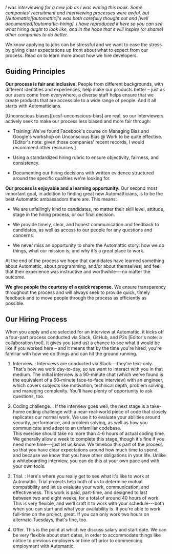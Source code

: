 ---
---

*I was interviewing for a new job as I was writing this book.  Some companies'
recruitment and interviewing processes were awful, but
[Automattic][automattic]'s was both carefully thought out and [well
documented][automattic-hiring].  I have reproduced it here so you can see what
hiring ought to look like, and in the hope that it will inspire (or shame) other
companies to do better.*

We know applying to jobs can be stressful and we want to ease the stress by
giving clear expectations up front about what to expect from our process. Read
on to learn more about how we hire developers.

## Guiding Principles

**Our process is fair and inclusive.** People from different backgrounds, with
different identities and experiences, help make our products better – just as
our users come from everywhere, a diverse staff helps ensure that we create
products that are accessible to a wide range of people. And it all starts with
Automatticians.

[Unconscious biases][ucsf-unconscious-bias] are real, so our interviewers
actively seek to make our process less biased and more fair through:

-   Training: We've found Facebook's course on Managing Bias and Google's workshop
    on Unconscious Bias @ Work to be quite effective. [Editor's note: given those
    companies' recent records, I would recommend other resources.]

-   Using a standardized hiring rubric to ensure objectivity, fairness, and
    consistency.

-   Documenting our hiring decisions with written evidence structured around the
    specific qualities we're looking for.

**Our process is enjoyable and a learning opportunity.** Our second most
important goal, in addition to finding great new Automatticians, is to be the
best Automattic ambassadors there are. This means:

-   We are unfailingly kind to candidates, no matter their skill level,
    attitude, stage in the hiring process, or our final decision.

-   We provide timely, clear, and honest communication and feedback to
    candidates, as well as access to our people for any questions and concerns.

-   We never miss an opportunity to share the Automattic story: how we do
    things, what our mission is, and why it's a great place to work.

At the end of the process we hope that candidates have learned something about
Automattic, about programming, and/or about themselves; and feel that their
experience was instructive and worthwhile---no matter the outcome.

**We give people the courtesy of a quick response.** We ensure transparency
throughout the process and will always seek to provide quick, timely feedback
and to move people through the process as efficiently as possible.

## Our Hiring Process

When you apply and are selected for an interview at Automattic, it kicks off a
four-part process conducted via Slack, GitHub, and P2s [Editor's note: a
collaboration tool]. It gives you (and us) a chance to see what it would be like
if you worked here – and it means that by the time you're hired, you're familiar
with how we do things and can hit the ground running.

1. Interview.
:   Interviews are conducted via Slack---they're text-only. That's how we work
    day-to-day, so we want to interact with you in that medium. The initial
    interview is a 90-minute chat (which we've found is the equivalent of a
    60-minute face-to-face interview) with an engineer, which covers subjects
    like motivation, technical depth, problem solving, and managing
    complexity. You'll have plenty of opportunity to ask questions, too.

2.  Coding challenge.
:   If the interview goes well, the next stage is a take-home coding challenge
    with a near-real-world piece of code that closely replicates our normal
    work. We use it to evaluate your abilities around security, performance, and
    problem solving, as well as how you communicate and adapt to an unfamiliar
    codebase.
    <br/>
    This exercise should take no more than 4-6 hours of actual coding time. We
    generally allow a week to complete this stage, though it's fine if you need
    more time---just let us know. We timebox this part of the process so that
    you have clear expectations around how much time to spend, and because we
    know that you have other obligations in your life. Unlike a whiteboarding
    interview, you can do this at your own pace and with your own tools.

3.  Trial.
:   Here's where you really get to see what it's like to work at Automattic.
    Trial projects help both of us to determine mutual compatibility and let us
    evaluate your work, communication, and effectiveness. This work is paid,
    part-time, and designed to last between two and eight weeks, for a total of
    around 40 hours of work. This is very flexible, and we'll craft it to work
    with your schedule---both when you can start and what your availability
    is. If you're able to work full-time on the project, great. If you can only
    work two hours on alternate Tuesdays, that's fine, too.

4.  Offer.
    This is the point at which we discuss salary and start date. We can be very
    flexible about start dates, in order to accommodate things like notice to
    previous employers or time off prior to commencing employment with
    Automattic.
